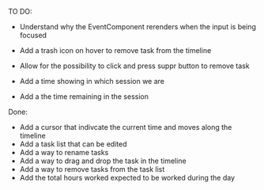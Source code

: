 TO DO:

- Understand why the EventComponent rerenders when the input is being focused

- Add a trash icon on hover to remove task from the timeline
- Allow for the possibility to click and press suppr button to remove task
- Add a time showing in which session we are
- Add a the time remaining in the session

Done:

- Add a cursor that indivcate the current time and moves along the timeline
- Add a task list that can be edited
- Add a way to rename tasks
- Add a way to drag and drop the task in the timeline
- Add a way to remove tasks from the task list
- Add the total hours worked expected to be worked during the day
